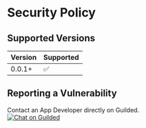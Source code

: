 # Security Policy

## Supported Versions
| Version | Supported          |
| ------- | ------------------ |
| 0.0.1+  | :white_check_mark: |

## Reporting a Vulnerability

Contact an App Developer directly on Guilded.
<br>
<a href="https://guilded.gg/OverGuild">
  <img src="https://img.shields.io/static/v1?label=Chat%20on&message=Guilded&color=F5C400" alt="Chat on Guilded" />
</a>
